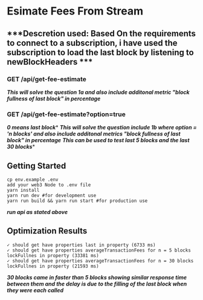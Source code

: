# Esimate Fees From Stream

## ***Descretion used: Based On the requirements to connect to a subscription, i have used the subscription to load the last block by listening to newBlockHeaders ***

### GET /api/get-fee-estimate
***This will solve the question 1a and also include additonal metric "block fullness of last block" in percentage***

### GET /api/get-fee-estimate?option=true
***0 means last block****
***This will solve the question include 1b where option = 'n blocks' and also include additonal metrics "block fullness of last block" in percentage***
***This can be used to test last 5 blocks and the last 30 blocks****

## Getting Started

```
cp env.example .env
add your web3 Node to .env file
yarn install
yarn run dev #for development use
yarn run build && yarn run start #for production use
```

***run api as stated above***


## Optimization Results
```
✓ should get have properties last in property (6733 ms)
✓ should get have properties averageTransactionFees for n = 5 blocks lockFullnes in property (33381 ms)
✓ should get have properties averageTransactionFees for n = 30 blocks lockFullnes in property (21593 ms)
```
***30 blocks came in faster than 5 blocks showing similar response time between them and the delay is due to the filling of the last block when they were each called***